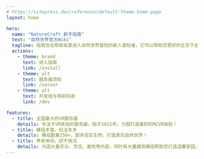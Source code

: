 ```yaml
---
# https://vitepress.dev/reference/default-theme-home-page
layout: home

hero:
  name: "NatureCraft 新手指南"
  text: "自然世界官方Wiki"
  tagline: 指南旨在帮助有意进入自然世界冒险的新人冒险者。它可以帮助您更好的生存下去，并打造自己的温馨家园！
  actions:
    - theme: brand
      text: 进入指南
      link: /install
    - theme: alt
      text: 服务器须知
      link: /server
    - theme: alt
      text: 开发组与特别鸣谢
      link: /dev

features:
  - title: 全国最大的VR服务器
    details: 专注于VR体验的服务器，始于2022年。力图打造最好的MCVR体验！
  - title: 模组丰富，玩法多多
    details: 模组数量250+，超多现实生物，打造真实自然世界！
  - title: 养老休闲，好不快活
    details: 内涵大量农业、烹饪、畜牧等内容，同时有大量建筑模组帮助您打造温馨家园。
---
```


